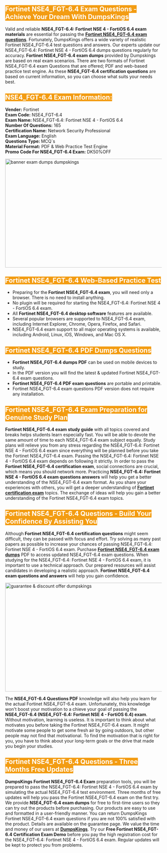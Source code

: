 <h2><span style="color:#ffffff"><strong><span style="background-color:#f39c12">Fortinet NSE4_FGT-6.4 Exam Questions - Achieve Your Dream With DumpsKings</span></strong></span></h2> <p>Valid and reliable <strong>NSE4_FGT-6.4: Fortinet NSE 4 - FortiOS 6.4 exam materials</strong> are essential for passing the <u><strong><a href="https://www.dumpskings.com/fortinet/nse4_fgt-6.4/dumps-questions">Fortinet NSE4_FGT-6.4 exam questions</a></strong></u>. Fortunately, DumpsKings offers a wide variety of realistic Fortinet NSE4_FGT-6.4 test questions and answers. Our experts update our NSE4_FGT-6.4: Fortinet NSE 4 - FortiOS 6.4 dumps questions regularly for accuracy.<strong> Fortinet NSE4_FGT-6.4 exam dumps</strong> provided by Dumpskings are based on real exam scenarios. There are two formats of Fortinet NSE4_FGT-6.4 exam Questions that are offered; PDF and web-based practice test engine. As these <strong>NSE4_FGT-6.4 certification questions</strong> are based on current information, so you can choose what suits your needs best.</p> <h2><span style="color:#ffffff"><strong><span style="background-color:#f39c12">NSE4_FGT-6.4 Exam Information:</span></strong></span></h2> <p><strong>Vender:</strong> Fortinet<br /> <strong>Exam Code:</strong> NSE4_FGT-6.4<br /> <strong>Exam Name: </strong>NSE4_FGT-6.4: Fortinet NSE 4 - FortiOS 6.4<br /> <strong>Number Of Questions:</strong> 165<br /> <strong>Certification Name:</strong> Network Security Professional<br /> <strong>Exam Language:</strong> English<br /> <strong>Questions Type: </strong>MCQ`s<br /> <strong>Material Format:</strong> PDF & Web Practice Test Engine<br /> <strong>Promo Code For NSE4_FGT-6.4 Exam:</strong> DK50%OFF</p> <p><a href="https://www.dumpskings.com/fortinet/nse4_fgt-6.4/dumps-questions" rel="no-follow"><img height="350px" width="750px"  alt="banner exam dumps dumpskings" src="https://www.certcollections.com/uploads/content/featuresdumpskings.jpg" /></a></p> <h2><span style="color:#ffffff"><strong><span style="background-color:#f39c12">Fortinet NSE4_FGT-6.4 Web-Based Practice Test</span></strong></span></h2> <ul> <li>Preparing for the<strong> Fortinet NSE4_FGT-6.4 exam</strong>, you will need only a browser. There is no need to install anything.</li> <li>No plugin will be required for starting the NSE4_FGT-6.4: Fortinet NSE 4 - FortiOS 6.4 exam.</li> <li>All <strong>Fortinet NSE4_FGT-6.4 desktop software</strong> features are available.</li> <li>Several popular browsers are supported to NSE4_FGT-6.4 exam, including Internet Explorer, Chrome, Opera, Firefox, and Safari.</li> <li>NSE4_FGT-6.4 exam support to all major operating systems is available, including Android, Linux, iOS, Windows, and Mac OS X.</li> </ul> <h2><span style="color:#ffffff"><strong><span style="background-color:#f39c12">Fortinet NSE4_FGT-6.4 PDF Dumps Questions</span></strong></span></h2> <ul> <li><strong>Fortinet NSE4_FGT-6.4 dumps PDF</strong> can be used on mobile devices to study.</li> <li>In the PDF version you will find the latest & updated Fortinet NSE4_FGT-6.4 exam questions.</li> <li><strong>Fortinet NSE4_FGT-6.4 PDF exam questions</strong> are portable and printable.</li> <li>Fortinet NSE4_FGT-6.4 exam questions PDF version does not require any installation.</li> </ul> <h2><span style="color:#ffffff"><strong><span style="background-color:#f39c12">Fortinet NSE4_FGT-6.4 Exam Preparation for Genuine Study Plan</span></strong></span></h2> <p><strong>Fortinet NSE4_FGT-6.4 exam study guide</strong> with all topics covered and breaks helps students learn especially fast. You will be able to devote the same amount of time to each NSE4_FGT-6.4 exam subject equally. Study plans will relieve you from any stress regarding the NSE4_FGT-6.4: Fortinet NSE 4 - FortiOS 6.4 exam since everything will be planned before you take the Fortinet NSE4_FGT-6.4 exam. Passing the NSE4_FGT-6.4: Fortinet NSE 4 - FortiOS 6.4 exam depends on following it strictly. In order to pass the <strong>Fortinet NSE4_FGT-6.4 certification exam</strong>, social connections are crucial, which means you should network more. Practicing <strong>NSE4_FGT-6.4: Fortinet NSE 4 - FortiOS 6.4 exam questions answers</strong> will help you get a better understanding of the NSE4_FGT-6.4 exam format. As you share your experiences with others, you will get a deeper understanding of <u><strong><a href="https://www.dumpskings.com/fortinet/questions">Fortinet certification exam</a></strong></u> topics. The exchange of ideas will help you gain a better understanding of the Fortinet NSE4_FGT-6.4 exam topics.</p> <h2><span style="color:#ffffff"><strong><span style="background-color:#f39c12">Fortinet NSE4_FGT-6.4 Questions - Build Your Confidence By Assisting You</span></strong></span></h2> <p>Although<strong> Fortinet NSE4_FGT-6.4 certification questions</strong> might seem difficult, they can be passed with focus and effort. Try solving as many past papers as possible to increase your chances of passing NSE4_FGT-6.4: Fortinet NSE 4 - FortiOS 6.4 exam. Purchase <strong><a href="https://www.dumpskings.com/fortinet/nse4_fgt-6.4/dumps-questions">Fortinet NSE4_FGT-6.4 exam dumps</a></strong> PDF to access updated NSE4_FGT-6.4 exam questions. When studying for the NSE4_FGT-6.4: Fortinet NSE 4 - FortiOS 6.4 exam, it is important to use a technical approach. Our prepared resources will assist candidates in developing a realistic approach. <strong>Fortinet NSE4_FGT-6.4 exam questions and answers</strong> will help you gain confidence.</p> <p><a href="https://www.dumpskings.com/fortinet/nse4_fgt-6.4/dumps-questions" rel="no-follow"><img height="350px" width="750px"  alt="guarantee & discount offer dumpskings" src="https://www.certcollections.com/uploads/content/discountdumpskings.jpg" /></a></p> <p>The <strong>NSE4_FGT-6.4 Questions PDF</strong> knowledge will also help you learn for the actual Fortinet NSE4_FGT-6.4 exam. Unfortunately, this knowledge won't boost your motivation to a chieve your goal of passing the <strong>NSE4_FGT-6.4 (NSE4_FGT-6.4: Fortinet NSE 4 - FortiOS 6.4) exam</strong>. Without motivation, learning is useless. It is important to think about what motivates you before taking the Fortinet NSE4_FGT-6.4 exam. It might motivate some people to get some fresh air by going outdoors, but other people may not find that motivational. To find the motivation that is right for you, you have to think about your long-term goals or the drive that made you begin your studies.</p> <h2><span style="color:#ffffff"><strong><span style="background-color:#f39c12">Fortinet NSE4_FGT-6.4 Questions - Three Months Free Updates</span></strong></span></h2> <p><strong>DumpsKings Fortinet NSE4_FGT-6.4 Exam</strong> preparation tools, you will be prepared to pass the NSE4_FGT-6.4: Fortinet NSE 4 - FortiOS 6.4 exam by simulating the actual NSE4_FGT-6.4 test environment. Three months of free updates will help you pass the Fortinet NSE4_FGT-6.4 exam on the first try. We provide <strong>NSE4_FGT-6.4 exam dumps</strong> for free to first-time users so they can try out the products before purchasing. Our products are easy to use and formatted in a user-friendly manner. You can return DumpsKings Fortinet NSE4_FGT-6.4 exam questions if you are not 100% satisfied with the product. Details are available on the guarantee page. We value the time and money of our users at <u><strong><a href="https://www.dumpskings.com/">DumpsKings</a></strong></u>. Try our <strong>Free Fortinet NSE4_FGT-6.4 Certification Exam Demo</strong> before you pay the high registration cost for the NSE4_FGT-6.4: Fortinet NSE 4 - FortiOS 6.4 exam. Regular updates will be kept to protect you from problems.</p>

